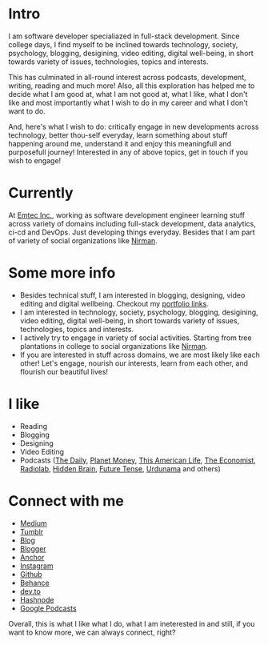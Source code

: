 
# Intro

I am software developer specialiazed in full-stack development. Since college days, I find myself to be inclined towards technology, society, psychology, blogging, desigining, video editing, digital well-being, in short towards variety of issues, technologies, topics and interests.

This has culminated in all-round interest across podcasts, development, writing, reading and much more! Also, all this exploration has helped me to decide what I am good at, what I am not good at, what I like, what I don't like and most importantly what I wish to do in my career and what I don't want to do.

And, here's  what I wish to do: critically engage in new developments across technology, better thou-self everyday, learn something about stuff happening around me, understand it and enjoy this meaningfull and purposefull journey! Interested in any of above topics, get in touch if you wish to engage!

# Currently

At [Emtec Inc.](https://www.linkedin.com/company/emtec-inc/mycompany/verification/), working as software development engineer learning stuff across variety of domains including full-stack development, data analytics, ci-cd and DevOps. Just developing things everyday. Besides that I am part of variety of social organizations like [Nirman](https://nirman.mkcl.org/).

# Some more info

- Besides technical stuff, I am interested in blogging, designing, video editing and digital wellbeing. Checkout my [portfolio links](https://linktr.ee/daredavil).
- I am interested in technology, society, psychology, blogging, desigining, video editing, digital well-being, in short towards variety of issues, technologies, topics and interests.
- I actively try to engage in variety of social activities. Starting from tree plantations in college to social organizations like [Nirman](https://nirman.mkcl.org/).
- If you are interested in stuff across domains, we are most likely like each other! Let's engage, nourish our interests, learn from each other, and flourish our beautiful lives!

# I like

- Reading
- Blogging
- Designing
- Video Editing
- Podcasts ([The Daily](https://www.nytimes.com/column/the-daily), [Planet Money](https://www.npr.org/sections/money/), [This American Life](https://www.thisamericanlife.org/), [The Economist](http://radio.economist.com/), [Radiolab](https://www.wnycstudios.org/shows/radiolab), [Hidden Brain](https://www.npr.org/series/423302056/hidden-brain), [Future Tense](https://open.spotify.com/show/7EJKUeiYSkiSaUoZel9gTC?si=5c97eb76b63a433a), [Urdunama](https://open.spotify.com/show/6zRRY9ssHgiH2Rm0IUrd5x?si=41ebc2024b3d4595) and others)

# Connect with me

- [Medium](https://medium.com/@sanket.tambare)
- [Tumblr](https://sanket001.tumblr.com/)
- [Blog](https://daredavil453624413.wordpress.com/)
- [Blogger](https://daredavil01.blogspot.com/)
- [Anchor](https://anchor.fm/dare-davil82)
- [Instagram](https://www.instagram.com/i_daredavil/)
- [Github](https://github.com/daredavil01)
- [Behance](https://www.behance.net/sankettambare)
- [dev.to](https://dev.to/daredavil01)
- [Hashnode](https://daredavil.hashnode.dev/)
- [Google Podcasts](https://www.google.com/podcasts?feed=aHR0cHM6Ly9hbmNob3IuZm0vcy80ZjA4NjBhYy9wb2RjYXN0L3Jzcw==)

Overall, this is what I like what I do, what I am ineterested in and still, if you want to know more, we can always connect, right?
